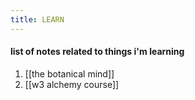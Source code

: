 ```yaml
---
title: LEARN
---
```

#### list of notes related to things i'm learning
1. [[the botanical mind]]
2. [[w3 alchemy course]]
